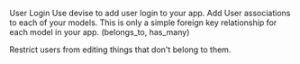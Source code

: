 User Login
Use devise to add user login to your app. Add User associations to each of your models. This is only a simple foreign key relationship for each model in your app. (belongs_to, has_many)

Restrict users from editing things that don't belong to them.
